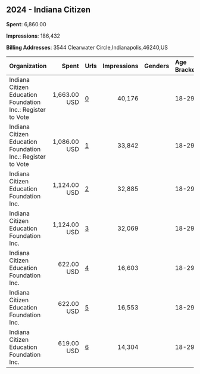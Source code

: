 ## 2024 - Indiana Citizen 
**Spent**: 6,860.00

**Impressions**: 186,432

**Billing Addresses**: 3544 Clearwater Circle,Indianapolis,46240,US

|Organization|Spent|Urls|Impressions|Genders|Age Brackets|Country Codes|
|:---|---:|:---|---:|:---|:---|:---|
|Indiana Citizen Education Foundation Inc.: Register to Vote|1,663.00 USD|[0](https://www.snap.com/political-ads/asset/81d4fc27614d8e85dd584a262d1eada13eb25b1d227ee74be1f0ff9dc363ab34?mediaType=mp4)|40,176||18-29|united states|
|Indiana Citizen Education Foundation Inc.: Register to Vote|1,086.00 USD|[1](https://www.snap.com/political-ads/asset/9511eb43f3ab532ca134c7f65265ebe936ed8ee6748a379fe55c942fc497ba9d?mediaType=mp4)|33,842||18-29|united states|
|Indiana Citizen Education Foundation Inc.|1,124.00 USD|[2](https://www.snap.com/political-ads/asset/6ae6dbdcbc4f070c6345b2070bc27c325984b8971878fd81b5c9e98d0b8bf49b?mediaType=mp4)|32,885||18-29|united states|
|Indiana Citizen Education Foundation Inc.|1,124.00 USD|[3](https://www.snap.com/political-ads/asset/81d4fc27614d8e85dd584a262d1eada13eb25b1d227ee74be1f0ff9dc363ab34?mediaType=mp4)|32,069||18-29|united states|
|Indiana Citizen Education Foundation Inc.|622.00 USD|[4](https://www.snap.com/political-ads/asset/dfdffdc3c78c27db93140698bc2d23511beaf00f05dcb393bdbe3a659505543b?mediaType=mp4)|16,603||18-29|united states|
|Indiana Citizen Education Foundation Inc.|622.00 USD|[5](https://www.snap.com/political-ads/asset/7627298fe760e922498f4cf568ac2d110d2f6cb56371a589a5f63dabb7951f2e?mediaType=mp4)|16,553||18-29|united states|
|Indiana Citizen Education Foundation Inc.|619.00 USD|[6](https://www.snap.com/political-ads/asset/f129ba3dac67fd0544008c4b4563b99fb25e3af1f2dfb41fd8a9547d41265679?mediaType=mp4)|14,304||18-29|united states|
